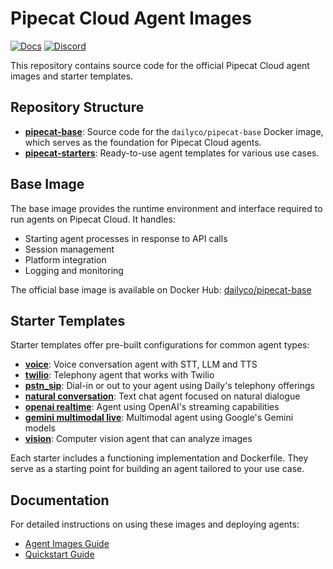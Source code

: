 <!-- @format -->

# Pipecat Cloud Agent Images

[![Docs](https://img.shields.io/badge/Documentation-blue)](https://docs.pipecat.daily.co) [![Discord](https://img.shields.io/discord/1217145424381743145)](https://discord.gg/dailyco)

This repository contains source code for the official Pipecat Cloud agent images and starter templates.

## Repository Structure

- **[pipecat-base](./pipecat-base)**: Source code for the `dailyco/pipecat-base` Docker image, which serves as the foundation for Pipecat Cloud agents.
- **[pipecat-starters](./pipecat-starters)**: Ready-to-use agent templates for various use cases.

## Base Image

The base image provides the runtime environment and interface required to run agents on Pipecat Cloud. It handles:

- Starting agent processes in response to API calls
- Session management
- Platform integration
- Logging and monitoring

The official base image is available on Docker Hub: [dailyco/pipecat-base](https://hub.docker.com/r/dailyco/pipecat-base)

## Starter Templates

Starter templates offer pre-built configurations for common agent types:

- **[voice](./pipecat-starters/voice)**: Voice conversation agent with STT, LLM and TTS
- **[twilio](./pipecat-starters/twilio)**: Telephony agent that works with Twilio
- **[pstn_sip](./pipecat-starters/pstn_sip)**: Dial-in or out to your agent using Daily's telephony offerings
- **[natural conversation](./pipecat-starters/natural_conversation)**: Text chat agent focused on natural dialogue
- **[openai realtime](./pipecat-starters/openai_realtime)**: Agent using OpenAI's streaming capabilities
- **[gemini multimodal live](./pipecat-starters/gemini_multimodal_live)**: Multimodal agent using Google's Gemini models
- **[vision](./pipecat-starters/vision)**: Computer vision agent that can analyze images

Each starter includes a functioning implementation and Dockerfile. They serve as a starting point for building an agent tailored to your use case.

## Documentation

For detailed instructions on using these images and deploying agents:

- [Agent Images Guide](https://docs.pipecat.daily.co/agents/agent-images)
- [Quickstart Guide](https://docs.pipecat.daily.co/quickstart)
